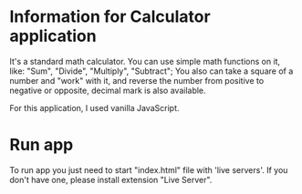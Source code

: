 # Information for Calculator application

It's a standard math calculator. You can use simple math functions on it, like: "Sum", "Divide", "Multiply", "Subtract";
You also can take a square of a number and "work" with it, and reverse the number from positive to negative or opposite, decimal mark is also available.

For this application, I used vanilla JavaScript.

# Run app

To run app you just need to start "index.html" file with 'live servers'. If you don't have one, please install extension "Live Server".
